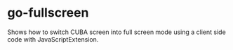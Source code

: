 # go-fullscreen

Shows how to switch CUBA screen into full screen mode using a client side code with JavaScriptExtension.
